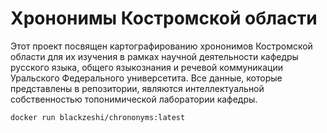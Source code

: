 # Хрононимы Костромской области

Этот проект посвящен картографированию хрононимов Костромской области для их изучения в рамках научной деятельности кафедры русского языка, общего языкознания и речевой коммуникации Уральского Федерального универсетита. Все данные, которые представлены в репозитории, являются интеллектуальной собственностью топонимической лаборатории кафедры.

```shell
docker run blackzeshi/chrononyms:latest
```
